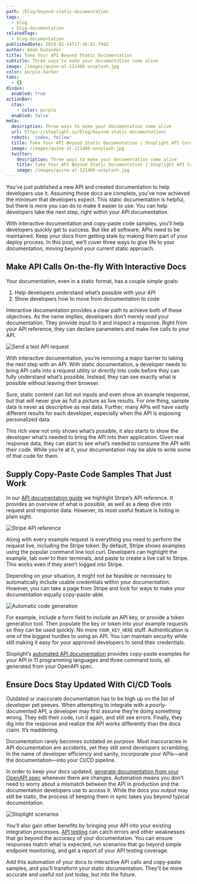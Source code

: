 ```yaml
---
path: /blog/beyond-static-documentation
tags:
  - blog
  - blog-documentation
relatedTags:
  - blog-documentation
publishedDate: 2019-03-14T17:36:01.794Z
author: Adam DuVander
title: Take Your API Beyond Static Documentation
subtitle: Three ways to make your documentation come alive
image: /images/quino-al-121406-unsplash.jpg
color: purple-darker
tabs:
  - {}
disqus:
  enabled: true
actionBar:
  ctas:
    - color: purple
  enabled: false
meta:
  description: Three ways to make your documentation come alive
  url: https://stoplight.io/blog/beyond-static-documentation/
  robots: 'index, follow'
  title: Take Your API Beyond Static Documentation | Stoplight API Corner
  image: /images/quino-al-121406-unsplash.jpg
  twitter:
    description: Three ways to make your documentation come alive
    title: Take Your API Beyond Static Documentation | Stoplight API Corner
    image: /images/quino-al-121406-unsplash.jpg
---
```


You’ve just published a new API and created documentation to help developers use it. Assuming those docs are complete, you’ve now achieved the minimum that developers expect. This static documentation is helpful, but there is more you can do to make it easier to use. You can help developers take the next step, right within your API documentation.

With interactive documentation and copy-paste code samples, you’ll help developers quickly get to success. But like all software, APIs need to be maintained. Keep your docs from getting stale by making them part of your deploy process. In this post, we’ll cover three ways to give life to your documentation, moving beyond your current static approach.

## Make API Calls On-the-fly With Interactive Docs

Your documentation, even in a static format, has a couple simple goals:

1. Help developers understand what’s possible with your API
2. Show developers how to move from documentation to code

Interactive documentation provides a clear path to achieve both of these objectives. As the name implies, developers don’t merely _read_ your documentation. They provide input to it and inspect a response. Right from your API reference, they can declare parameters and make live calls to your API.

![Send a test API request](/images/bigcommerce-test-request.png 'Send a test API request')

With interactive documentation, you’re removing a major barrier to taking the next step with an API. With static documentation, a developer needs to bring API calls into a request utility or directly into code before they can fully understand what’s possible. Instead, they can see exactly what is possible without leaving their browser.

Sure, static content can list out inputs and even show an example response, but that will never give as full a picture as live results. For one thing, sample data is never as descriptive as real data. Further, many APIs will have vastly different results for each developer, especially when the API is exposing personalized data.

This rich view not only shows what’s possible, it also starts to show the developer what’s needed to bring the API into their application. Given real response data, they can start to see what’s needed to consume the API with their code. While you’re at it, your documentation may be able to write some of that code for them.

## Supply Copy-Paste Code Samples That Just Work

In our [API documentation guide](https://stoplight.io/api-documentation-guide/basics/) we highlight Stripe’s API reference. It provides an overview of what is possible, as well as a deep dive into request and response data. However, its most useful feature is hiding in plain sight.

![Stripe API reference](/images/stripe-docs.png 'Stripe API reference')

Along with every example request is everything you need to perform the request live, including the Stripe token. By default, Stripe shows examples using the popular command line tool curl. Developers can highlight the example, tab over to their terminals, and paste to create a live call to Stripe. This works even if they aren’t logged into Stripe.

Depending on your situation, it might not be feasible or necessary to automatically include usable credentials within your documentation. However, you can take a page from Stripe and look for ways to make your documentation equally copy-paste-able.

![Automatic code generation](/images/npr-code-generation.png 'Automatic code generation')

For example, include a form field to include an API key, or provide a token generation tool. Then populate the key or token into your example requests so they can be used quickly. No more `YOUR_KEY_HERE` stuff. Authentication is one of the biggest hurdles to using an API. You can maintain security while still making it easy for your approved developers to send their credentials.

Stoplight’s [automated API documentation](https://stoplight.io/documentation/) provides copy-paste examples for your API in 11 programming languages and three command tools, all generated from your OpenAPI spec.

## Ensure Docs Stay Updated With CI/CD Tools

Outdated or inaccurate documentation has to be high up on the list of developer pet peeves. When attempting to integrate with a poorly-documented API, a developer may first assume they’re doing something wrong. They edit their code, run it again, and still see errors. Finally, they dig into the response and realize the API works differently than the docs claim. It’s maddening.

Documentation rarely becomes outdated on purpose. Most inaccuracies in API documentation are accidents, yet they still send developers scrambling. In the name of developer efficiency and sanity, incorporate your APIs—and the documentation—into your CI/CD pipeline.

In order to keep your docs updated, [generate documentation from your OpenAPI spec](https://stoplight.io/documentation/generator/) whenever there are changes. Automation means you don’t need to worry about a mismatch between the API in production and the documentation developers use to access it. While the docs you output may still be static, the process of keeping them in sync takes you beyond typical documentation.

![Stoplight scenarios](/images/stoplight-scenario-dashboard.png 'Stoplight scenarios')

You’ll also gain other benefits by bringing your API into your existing integration processes. [API testing](https://docs.stoplight.io/testing/introduction) can catch errors and other weaknesses that go beyond the accuracy of your documentation. You can ensure responses match what is expected, run scenarios that go beyond simple endpoint monitoring, and get a report of your API testing coverage.

Add this automation of your docs to interactive API calls and copy-paste samples, and you’ll transform your static documentation. They’ll be more accurate and useful not just today, but into the future.
